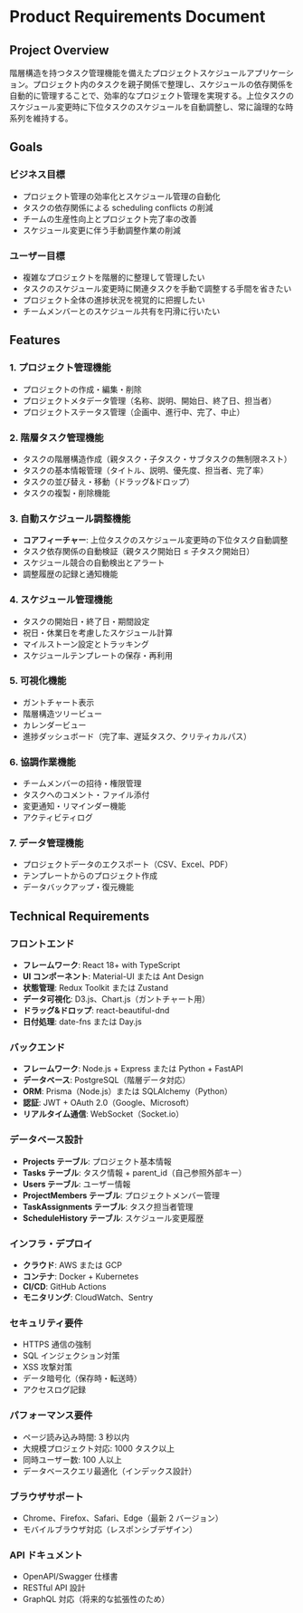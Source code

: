# Product Requirements Document

## Project Overview

階層構造を持つタスク管理機能を備えたプロジェクトスケジュールアプリケーション。プロジェクト内のタスクを親子関係で整理し、スケジュールの依存関係を自動的に管理することで、効率的なプロジェクト管理を実現する。上位タスクのスケジュール変更時に下位タスクのスケジュールを自動調整し、常に論理的な時系列を維持する。

## Goals

### ビジネス目標

- プロジェクト管理の効率化とスケジュール管理の自動化
- タスクの依存関係による scheduling conflicts の削減
- チームの生産性向上とプロジェクト完了率の改善
- スケジュール変更に伴う手動調整作業の削減

### ユーザー目標

- 複雑なプロジェクトを階層的に整理して管理したい
- タスクのスケジュール変更時に関連タスクを手動で調整する手間を省きたい
- プロジェクト全体の進捗状況を視覚的に把握したい
- チームメンバーとのスケジュール共有を円滑に行いたい

## Features

### 1. プロジェクト管理機能

- プロジェクトの作成・編集・削除
- プロジェクトメタデータ管理（名称、説明、開始日、終了日、担当者）
- プロジェクトステータス管理（企画中、進行中、完了、中止）

### 2. 階層タスク管理機能

- タスクの階層構造作成（親タスク・子タスク・サブタスクの無制限ネスト）
- タスクの基本情報管理（タイトル、説明、優先度、担当者、完了率）
- タスクの並び替え・移動（ドラッグ&ドロップ）
- タスクの複製・削除機能

### 3. 自動スケジュール調整機能

- **コアフィーチャー**: 上位タスクのスケジュール変更時の下位タスク自動調整
- タスク依存関係の自動検証（親タスク開始日 ≤ 子タスク開始日）
- スケジュール競合の自動検出とアラート
- 調整履歴の記録と通知機能

### 4. スケジュール管理機能

- タスクの開始日・終了日・期間設定
- 祝日・休業日を考慮したスケジュール計算
- マイルストーン設定とトラッキング
- スケジュールテンプレートの保存・再利用

### 5. 可視化機能

- ガントチャート表示
- 階層構造ツリービュー
- カレンダービュー
- 進捗ダッシュボード（完了率、遅延タスク、クリティカルパス）

### 6. 協調作業機能

- チームメンバーの招待・権限管理
- タスクへのコメント・ファイル添付
- 変更通知・リマインダー機能
- アクティビティログ

### 7. データ管理機能

- プロジェクトデータのエクスポート（CSV、Excel、PDF）
- テンプレートからのプロジェクト作成
- データバックアップ・復元機能

## Technical Requirements

### フロントエンド

- **フレームワーク**: React 18+ with TypeScript
- **UI コンポーネント**: Material-UI または Ant Design
- **状態管理**: Redux Toolkit または Zustand
- **データ可視化**: D3.js、Chart.js（ガントチャート用）
- **ドラッグ&ドロップ**: react-beautiful-dnd
- **日付処理**: date-fns または Day.js

### バックエンド

- **フレームワーク**: Node.js + Express または Python + FastAPI
- **データベース**: PostgreSQL（階層データ対応）
- **ORM**: Prisma（Node.js）または SQLAlchemy（Python）
- **認証**: JWT + OAuth 2.0（Google、Microsoft）
- **リアルタイム通信**: WebSocket（Socket.io）

### データベース設計

- **Projects テーブル**: プロジェクト基本情報
- **Tasks テーブル**: タスク情報 + parent_id（自己参照外部キー）
- **Users テーブル**: ユーザー情報
- **ProjectMembers テーブル**: プロジェクトメンバー管理
- **TaskAssignments テーブル**: タスク担当者管理
- **ScheduleHistory テーブル**: スケジュール変更履歴

### インフラ・デプロイ

- **クラウド**: AWS または GCP
- **コンテナ**: Docker + Kubernetes
- **CI/CD**: GitHub Actions
- **モニタリング**: CloudWatch、Sentry

### セキュリティ要件

- HTTPS 通信の強制
- SQL インジェクション対策
- XSS 攻撃対策
- データ暗号化（保存時・転送時）
- アクセスログ記録

### パフォーマンス要件

- ページ読み込み時間: 3 秒以内
- 大規模プロジェクト対応: 1000 タスク以上
- 同時ユーザー数: 100 人以上
- データベースクエリ最適化（インデックス設計）

### ブラウザサポート

- Chrome、Firefox、Safari、Edge（最新 2 バージョン）
- モバイルブラウザ対応（レスポンシブデザイン）

### API ドキュメント

- OpenAPI/Swagger 仕様書
- RESTful API 設計
- GraphQL 対応（将来的な拡張性のため）
